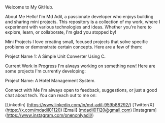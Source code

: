 Welcome to My GitHub.

About Me
Hello! I'm Md Adil,
a passionate developer who enjoys building and sharing mini projects.
This repository is a collection of my work,
where I experiment with various technologies and ideas. 
Whether you're here to explore, learn, or collaborate, I'm glad you stopped by!

Mini Projects
I love creating small, focused projects that solve specific problems or demonstrate certain concepts. Here are a few of them:

Project Name 1: A Simple Unit Converter Using C.

Current Work in Progress
I'm always working on something new! Here are some projects I'm currently developing:

Project Name: A Hotel Management System.

Connect with Me
I'm always open to feedback, suggestions, or just a good chat about tech. You can reach out to me on:

[LinkedIn]  (https://www.linkedin.com/in/md-adil-959b88292/)
[Twitter/X] (https://x.com/mdadil01120)
[Email]     (mdadil01120@gmail.com)
[Instagram] (https://www.instagram.com/onenonlyadil/)
